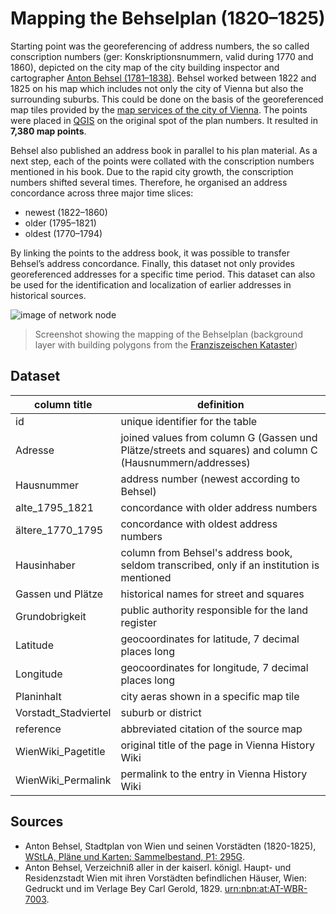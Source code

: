 # Mapping the Behselplan (1820–1825)

Starting point was the georeferencing of address numbers, the so called conscription numbers (ger: Konskriptionsnummern, valid during 1770 and 1860), depicted on the city map of the city building inspector and cartographer [Anton Behsel (1781–1838)]( https://www.geschichtewiki.wien.gv.at/index.php?title=Anton_Behsel&oldid=827981). Behsel worked between 1822 and 1825 on his map which includes not only the city of Vienna but also the surrounding suburbs. This could be done on the basis of the georeferenced map tiles provided by the [map services of the city of Vienna](https://www.data.gv.at/katalog/dataset/7462373e-aac4-4582-9b2f-ad760b568ed4). The points were placed in [QGIS]( https://www.qgis.org/de/site/) on the original spot of the plan numbers. It resulted in **7,380 map points**.

Behsel also published an address book in parallel to his plan material. As a next step, each of the points were collated with the conscription numbers mentioned in his book. Due to the rapid city growth, the conscription numbers shifted several times. Therefore, he organised an address concordance across three major time slices: 
- newest (1822–1860)
- older (1795–1821)
- oldest (1770–1794)

By linking the points to the address book, it was possible to transfer Behsel’s address concordance. Finally, this dataset not only provides georeferenced addresses for a specific time period. This dataset can also be used for the identification and localization of earlier addresses in historical sources.

![image of network node](https://github.com/m-kaiser/Mapping-Behselplan/blob/main/Mapping_Behsel_Preview.png)
> Screenshot showing the mapping of the Behselplan (background layer with building polygons from the [Franziszeischen Kataster](https://www.data.gv.at/katalog/dataset/4030d796-0573-4305-86f2-b34e38a86a1d))

## Dataset

| column title | definition |
|--------------|------------|
| id | unique identifier for the table |
| Adresse | joined values from column G (Gassen und Plätze/streets and squares) and column C (Hausnummern/addresses)|
| Hausnummer | address number (newest according to Behsel) |
| alte_1795_1821 | concordance with older address numbers |
| ältere_1770_1795 | concordance with oldest address numbers |
| Hausinhaber | column from Behsel's address book, seldom transcribed, only if an institution is mentioned |
| Gassen und Plätze | historical names for street and squares |
| Grundobrigkeit | public authority responsible for the land register |
| Latitude | geocoordinates for latitude, 7 decimal places long  |
| Longitude | geocoordinates for longitude, 7 decimal places long |
| Planinhalt | city aeras shown in a specific map tile |
| Vorstadt_Stadviertel | suburb or district |
| reference | abbreviated citation of the source map|
| WienWiki_Pagetitle | original title of the page in Vienna History Wiki |
| WienWiki_Permalink | permalink to the entry in Vienna History Wiki |

## Sources

- Anton Behsel, Stadtplan von Wien und seinen Vorstädten (1820-1825), [WStLA, Pläne und Karten: Sammelbestand, P1: 295G](https://www.wien.gv.at/actaproweb2/benutzung/archive.xhtml?id=Stueck++00001994ma8KartoSlg#Stueck__00001994ma8KartoSlg). 
- Anton Behsel, Verzeichniß aller in der kaiserl. königl. Haupt- und Residenzstadt Wien mit ihren Vorstädten befindlichen Häuser, Wien: Gedruckt und im Verlage Bey Carl Gerold, 1829. [urn:nbn:at:AT-WBR-7003](https://resolver.obvsg.at/urn:nbn:at:AT-WBR-7003).
